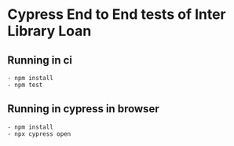 # Cypress End to End tests of Inter Library Loan

## Running in ci
```shell
- npm install
- npm test
```

## Running in cypress in browser
```shell
- npm install
- npx cypress open
```

